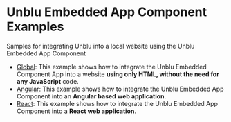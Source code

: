 # Unblu Embedded App Component Examples

Samples for integrating Unblu into a local website using the Unblu Embedded App Component

- [Global](global): This example shows how to integrate the Unblu Embedded Component App into a website **using only HTML, without the need for any JavaScript** code.
- [Angular](angular): This example shows how to integrate the Unblu Embedded App Component into an **Angular based web application**.
- [React](react): This example shows how to integrate the Unblu Embedded App Component into a **React web application**.

